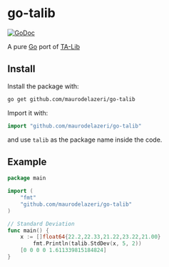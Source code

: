 # go-talib

[![GoDoc](http://godoc.org/github.com/maurodelazeri/go-talib?status.svg)](http://godoc.org/github.com/maurodelazeri/go-talib) 

A pure [Go](http://golang.org/) port of [TA-Lib](http://ta-lib.org)

## Install

Install the package with:

```bash
go get github.com/maurodelazeri/go-talib
```

Import it with:

```go
import "github.com/maurodelazeri/go-talib"
```

and use `talib` as the package name inside the code.

## Example

```go
package main

import (
	"fmt"
	"github.com/maurodelazeri/go-talib"
)

// Standard Deviation
func main() {
	x := []float64{22.2,22.33,21.22,23.22,21.00}
        fmt.Println(talib.StdDev(x, 5, 2))
	[0 0 0 0 1.611339815184824]
}
```
